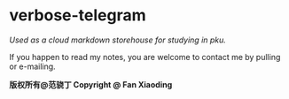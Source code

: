 # verbose-telegram
*Used as a cloud markdown storehouse for studying in pku.*

If you happen to read my notes, you are welcome to contact me by pulling or e-mailing.


**版权所有@范骁丁
Copyright @ Fan Xiaoding**
